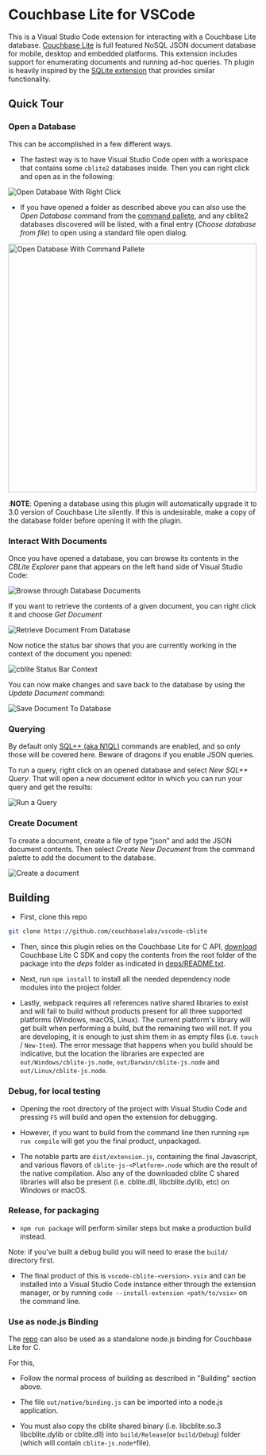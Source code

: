 # Couchbase Lite for VSCode

This is a Visual Studio Code extension for interacting with a Couchbase Lite database. [Couchbase Lite](https://docs.couchbase.com/couchbase-lite/3.0/index.html) is full featured NoSQL JSON document database for mobile, desktop and embedded platforms. This extension includes support for enumerating documents and running ad-hoc queries.  Th plugin is heavily inspired by the [SQLite extension](https://github.com/AlexCovizzi/vscode-sqlite/) that provides similar functionality.

## Quick Tour

### Open a Database

This can be accomplished in a few different ways. 
- The fastest way is to have Visual Studio Code open with a workspace that contains some `cblite2` databases inside.  Then you can right click and open as in the following:

<img src="resources/readme/open_rightclick.gif" alt="Open Database With Right Click" />

- If you have opened a folder as described above you can also use the *Open Database* command from the [command pallete](https://code.visualstudio.com/docs/getstarted/userinterface#_command-palette), and any cblite2 databases discovered will be listed, with a final entry (*Choose database from file*) to open using a standard file open dialog.

<img src="resources/readme/open_pallete.gif" width=500 alt="Open Database With Command Pallete" />


:**NOTE**: Opening a database using this plugin will automatically upgrade it to 3.0 version of Couchbase Lite silently.  If this is undesirable, make a copy of the database folder before opening it with the plugin.

### Interact With Documents

Once you have opened a database, you can browse its contents in the *CBLite Explorer* pane that appears on the left hand side of Visual Studio Code:

<img src="resources/readme/browse_documents.gif" alt="Browse through Database Documents" />

If you want to retrieve the contents of a given document, you can right click it and choose *Get Document*

<img src="resources/readme/get_document.gif" alt="Retrieve Document From Database" />

Now notice the status bar shows that you are currently working in the context of the document you opened:

<img src="resources/readme/cblite_context.png" alt="cblite Status Bar Context" />

You can now make changes and save back to the database by using the *Update Document* command:

<img src="resources/readme/update_document.gif" alt="Save Document To Database" />

### Querying

By default only [SQL++ (aka N1QL)](https://docs.couchbase.com/couchbase-lite/3.0/c/query-n1ql-mobile.html#query-format) commands are enabled, and so only those will be covered here.  Beware of dragons if you enable JSON queries.

To run a query, right click on an opened database and select *New SQL++ Query*.  That will open a new document editor in which you can run your query and get the results:

<img src="resources/readme/run_query.gif" alt="Run a Query" />

### Create Document

To create a document, create a file of type "json" and add the JSON document contents. Then select *Create New Document* from the command palette to add the document to the database.

<img src="resources/readme/createdoc.gif" alt="Create a document" />

## Building

- First, clone this repo

```bash 
git clone https://github.com/couchbaselabs/vscode-cblite

```

- Then, since this plugin relies on the Couchbase Lite for C API, [download](https://www.couchbase.com/downloads?family=couchbase-lite) Couchbase Lite C SDK and copy the contents from the root folder of the package into the *deps* folder as indicated in [deps/README.txt](deps/README.txt).

- Next, run `npm install` to install all the needed dependency node modules into the project folder.

- Lastly, webpack requires all references native shared libraries to exist and will fail to build without products present for all three supported platforms (Windows, macOS, Linux).  The current platform's library will get built when performing a build, but the remaining two will not.  If you are developing, it is enough to just shim them in as empty files (i.e. `touch` / `New-Item`).  The error message that happens when you build should be indicative, but the location the libraries are expected are `out/Windows/cblite-js.node`, `out/Darwin/cblite-js.node` and `out/Linux/cblite-js.node`.


### Debug, for local testing

- Opening the root directory of the project with Visual Studio Code and pressing `F5` will build and open the extension for debugging.

- However, if you want to build from the command line then running `npm run compile` will get you the final product, unpackaged.

- The notable parts are `dist/extension.js`, containing the final Javascript, and various flavors of `cblite-js-<Platform>.node` which are the result of the native compilation.  Also any of the downloaded cblite C shared libraries will also be present (i.e. cblite.dll, libcblite.dylib, etc) on Windows or macOS.

### Release, for packaging

- `npm run package` will perform similar steps but make a production build instead.

Note: if you've built a debug build you will need to erase the `build/` directory first.  

- The final product of this is `vscode-cblite-<version>.vsix` and can be installed into a Visual Studio Code instance either through the extension manager, or by running `code --install-extension <path/to/vsix>` on the command line.

### Use as node.js Binding

The [repo](https://github.com/couchbaselabs/vscode-cblite) can also be used as a standalone node.js binding for Couchbase Lite for C.  

For this, 

- Follow the normal process of building as described in "Building" section above. 

- The file `out/native/binding.js` can be imported into a node.js application. 

- You must also copy the cblite shared binary (i.e. libcblite.so.3 libcblite.dylib or cblite.dll) into `build/Release`(or `build/Debug`) folder (which will contain `cblite-js.node*`file).
